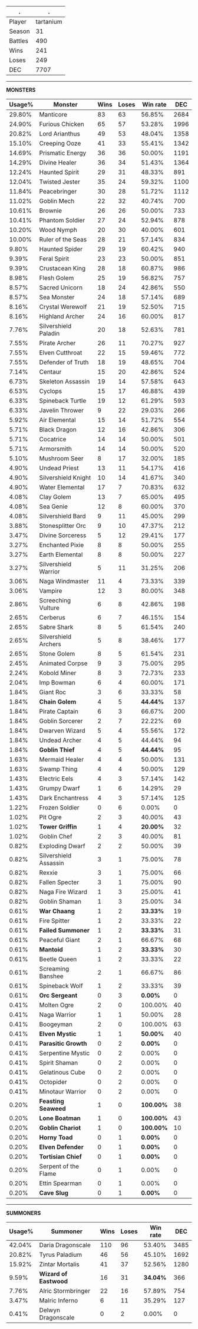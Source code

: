 .|.
|-|-
Player|tartanium
Season|31
Battles|490
Wins|241
Loses|249
DEC|7707

---
**MONSTERS**

Usage%|Monster|Wins|Loses|Win rate|DEC|
-|-|-|-|-|-|
29.80%|Manticore|83|63|56.85%|2684|
24.90%|Furious Chicken|65|57|53.28%|1996|
20.82%|Lord Arianthus|49|53|48.04%|1358|
15.10%|Creeping Ooze|41|33|55.41%|1342|
14.69%|Prismatic Energy|36|36|50.00%|1191|
14.29%|Divine Healer|36|34|51.43%|1364|
12.24%|Haunted Spirit|29|31|48.33%|891|
12.04%|Twisted Jester|35|24|59.32%|1100|
11.84%|Peacebringer|30|28|51.72%|1112|
11.02%|Goblin Mech|22|32|40.74%|700|
10.61%|Brownie|26|26|50.00%|733|
10.41%|Phantom Soldier|27|24|52.94%|878|
10.20%|Wood Nymph|20|30|40.00%|601|
10.00%|Ruler of the Seas|28|21|57.14%|834|
9.80%|Haunted Spider|29|19|60.42%|940|
9.39%|Feral Spirit|23|23|50.00%|851|
9.39%|Crustacean King|28|18|60.87%|986|
8.98%|Flesh Golem|25|19|56.82%|757|
8.57%|Sacred Unicorn|18|24|42.86%|550|
8.57%|Sea Monster|24|18|57.14%|689|
8.16%|Crystal Werewolf|21|19|52.50%|715|
8.16%|Highland Archer|24|16|60.00%|817|
7.76%|Silvershield Paladin|20|18|52.63%|781|
7.55%|Pirate Archer|26|11|70.27%|927|
7.55%|Elven Cutthroat|22|15|59.46%|772|
7.55%|Defender of Truth|18|19|48.65%|704|
7.14%|Centaur|15|20|42.86%|524|
6.73%|Skeleton Assassin|19|14|57.58%|643|
6.53%|Cyclops|15|17|46.88%|439|
6.33%|Spineback Turtle|19|12|61.29%|593|
6.33%|Javelin Thrower|9|22|29.03%|266|
5.92%|Air Elemental|15|14|51.72%|554|
5.71%|Black Dragon|12|16|42.86%|306|
5.71%|Cocatrice|14|14|50.00%|501|
5.71%|Armorsmith|14|14|50.00%|520|
5.10%|Mushroom Seer|8|17|32.00%|185|
4.90%|Undead Priest|13|11|54.17%|416|
4.90%|Silvershield Knight|10|14|41.67%|340|
4.90%|Water Elemental|17|7|70.83%|632|
4.08%|Clay Golem|13|7|65.00%|495|
4.08%|Sea Genie|12|8|60.00%|370|
4.08%|Silvershield Bard|9|11|45.00%|299|
3.88%|Stonesplitter Orc|9|10|47.37%|212|
3.47%|Divine Sorceress|5|12|29.41%|177|
3.27%|Enchanted Pixie|8|8|50.00%|255|
3.27%|Earth Elemental|8|8|50.00%|227|
3.27%|Silvershield Warrior|5|11|31.25%|206|
3.06%|Naga Windmaster|11|4|73.33%|339|
3.06%|Vampire|12|3|80.00%|348|
2.86%|Screeching Vulture|6|8|42.86%|198|
2.65%|Cerberus|6|7|46.15%|154|
2.65%|Sabre Shark|8|5|61.54%|240|
2.65%|Silvershield Archers|5|8|38.46%|177|
2.65%|Stone Golem|8|5|61.54%|231|
2.45%|Animated Corpse|9|3|75.00%|295|
2.24%|Kobold Miner|8|3|72.73%|233|
2.04%|Imp Bowman|6|4|60.00%|171|
1.84%|Giant Roc|3|6|33.33%|58|
1.84%|**Chain Golem**|4|5|**44.44%**|137|
1.84%|Pirate Captain|6|3|66.67%|200|
1.84%|Goblin Sorcerer|2|7|22.22%|69|
1.84%|Dwarven Wizard|5|4|55.56%|172|
1.84%|Undead Archer|4|5|44.44%|94|
1.84%|**Goblin Thief**|4|5|**44.44%**|95|
1.63%|Mermaid Healer|4|4|50.00%|131|
1.63%|Swamp Thing|4|4|50.00%|129|
1.43%|Electric Eels|4|3|57.14%|142|
1.43%|Grumpy Dwarf|1|6|14.29%|29|
1.43%|Dark Enchantress|4|3|57.14%|125|
1.22%|Frozen Soldier|0|6|0.00%|0|
1.02%|Pit Ogre|2|3|40.00%|43|
1.02%|**Tower Griffin**|1|4|**20.00%**|32|
1.02%|Goblin Chef|2|3|40.00%|81|
0.82%|Exploding Dwarf|2|2|50.00%|39|
0.82%|Silvershield Assassin|3|1|75.00%|78|
0.82%|Rexxie|3|1|75.00%|66|
0.82%|Fallen Specter|3|1|75.00%|90|
0.82%|Naga Fire Wizard|1|3|25.00%|41|
0.82%|Goblin Shaman|1|3|25.00%|34|
0.61%|**War Chaang**|1|2|**33.33%**|19|
0.61%|Fire Spitter|1|2|33.33%|22|
0.61%|**Failed Summoner**|1|2|**33.33%**|31|
0.61%|Peaceful Giant|2|1|66.67%|68|
0.61%|**Mantoid**|1|2|**33.33%**|30|
0.61%|Beetle Queen|1|2|33.33%|22|
0.61%|Screaming Banshee|2|1|66.67%|86|
0.61%|Spineback Wolf|1|2|33.33%|39|
0.61%|**Orc Sergeant**|0|3|**0.00%**|0|
0.41%|Molten Ogre|2|0|100.00%|40|
0.41%|Naga Warrior|1|1|50.00%|28|
0.41%|Boogeyman|2|0|100.00%|63|
0.41%|**Elven Mystic**|1|1|**50.00%**|40|
0.41%|**Parasitic Growth**|0|2|**0.00%**|0|
0.41%|Serpentine Mystic|0|2|0.00%|0|
0.41%|Spirit Shaman|0|2|0.00%|0|
0.41%|Gelatinous Cube|0|2|0.00%|0|
0.41%|Octopider|0|2|0.00%|0|
0.41%|Minotaur Warrior|0|2|0.00%|0|
0.20%|**Feasting Seaweed**|1|0|**100.00%**|38|
0.20%|**Lone Boatman**|1|0|**100.00%**|43|
0.20%|**Goblin Chariot**|1|0|**100.00%**|10|
0.20%|**Horny Toad**|0|1|**0.00%**|0|
0.20%|**Elven Defender**|0|1|**0.00%**|0|
0.20%|**Tortisian Chief**|0|1|**0.00%**|0|
0.20%|Serpent of the Flame|0|1|0.00%|0|
0.20%|Ettin Spearman|0|1|0.00%|0|
0.20%|**Cave Slug**|0|1|**0.00%**|0|

---
**SUMMONERS**

Usage%|Summoner|Wins|Loses|Win rate|DEC|
-|-|-|-|-|-|
42.04%|Daria Dragonscale|110|96|53.40%|3485|
20.82%|Tyrus Paladium|46|56|45.10%|1692|
15.92%|Zintar Mortalis|41|37|52.56%|1280|
9.59%|**Wizard of Eastwood**|16|31|**34.04%**|366|
7.76%|Alric Stormbringer|22|16|57.89%|754|
3.47%|Malric Inferno|6|11|35.29%|127|
0.41%|Delwyn Dragonscale|0|2|0.00%|0|
